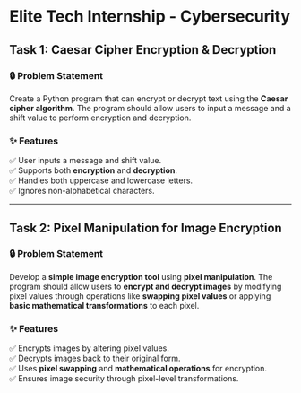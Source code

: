 # Elite Tech Internship - Cybersecurity

## Task 1: Caesar Cipher Encryption & Decryption

### 🔒 Problem Statement
Create a Python program that can encrypt or decrypt text using the **Caesar cipher algorithm**. The program should allow users to input a message and a shift value to perform encryption and decryption.

### ✨ Features
✅ User inputs a message and shift value.  
✅ Supports both **encryption** and **decryption**.  
✅ Handles both uppercase and lowercase letters.  
✅ Ignores non-alphabetical characters.  

---

## Task 2: Pixel Manipulation for Image Encryption  

### 🔒 Problem Statement  
Develop a **simple image encryption tool** using **pixel manipulation**. The program should allow users to **encrypt and decrypt images** by modifying pixel values through operations like **swapping pixel values** or applying **basic mathematical transformations** to each pixel.  

### ✨ Features  
✅ Encrypts images by altering pixel values.  
✅ Decrypts images back to their original form.  
✅ Uses **pixel swapping** and **mathematical operations** for encryption.  
✅ Ensures image security through pixel-level transformations.  
